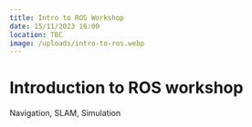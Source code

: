 ```yaml
---
title: Intro to ROS Workshop
date: 15/11/2023 16:00
location: TBC
image: /uploads/intro-to-ros.webp
---
```

# Introduction to ROS workshop

Navigation, SLAM, Simulation
